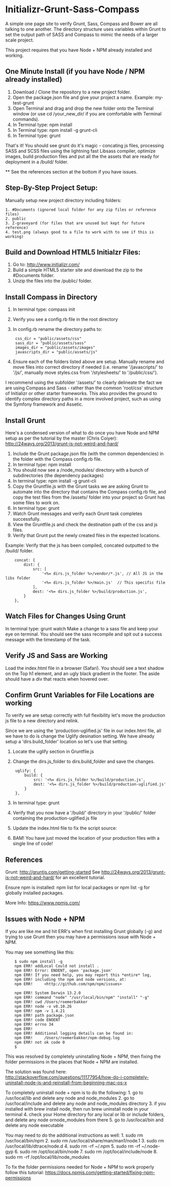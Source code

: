 # Initializr-Grunt-Sass-Compass
A simple one page site to verify Grunt, Sass, Compass and Bower are all talking to one another. The directory structure uses variables within Grunt to set the output path of SASS and Compass to mimic the needs of a larger scale project.

This project requires that you have Node + NPM already installed and working. 

One Minute Install (if you have Node / NPM already installed)
------------

1. Download / Clone the repository to a new project folder.
2. Open the package.json file and give your project a name. Example: my-test-grunt
3. Open Terminal and drag and drop the new folder onto the Terminal window (or use cd /your_new_dir/ if you are comfortable with Terminal commands).
4. In Terminal type: npm install
5. In Terminal type: npm install -g grunt-cli
6. In Terminal type: grunt

That's it! You should see grunt do it's magic - concating js files, processing SASS and SCSS files using the lightning fast Libsass compiler, optimize images, build production files and put all the the assets that are ready for deployment in a /build/ folder. 

** See the references section at the bottom if you have issues.


Step-By-Step Project Setup:
------------

Manually setup new project directory including folders:

	1. #Documents (ignored local folder for any zip files or reference files)
	2. public 
	3. Z-graveyard (for files that are unused but kept for future reference)
	4. test.png (always good to a file to work with to see if this is working)


Build and Download HTML5 Initialzr Files:
------------

1. Go to: http://www.initializr.com/
2. Build a simple HTML5 starter site and download the zip to the #Documents folder.
3. Unzip the files into the /public/ folder.

Install Compass in Directory
-------------

1. In terminal type: compass init
2. Verify you see a config.rb file in the root directory
3. In config.rb rename the directory paths to:
	
        css_dir = "public/assets/css"
    	sass_dir = "public/assets/sass"
    	images_dir = "public/assets/images"
    	javascripts_dir = "public/assets/js"

4. Ensure each of the folders listed above are setup. Manually rename and move files into correct directory if needed (i.e. rename '/javascripts/' to '/js/', manually move styles.css from '/stylesheets/' to '/public/css/'). 

I recommend using the subfolder '/assets/' to clearly delineate the fact we are using Compass and Sass - rather than the common 'root/css' structure of Initializr or other starter frameworks. This also provides the ground to identify complex directory paths in a more involved project, such as using the Symfony framework and Assetic.

Install Grunt
-------------

Here's a condensed version of what to do once you have Node and NPM setup as per the tutorial by the master (Chris Coiyer): http://24ways.org/2013/grunt-is-not-weird-and-hard/

1. Include the Grunt package.json file (with the common dependencies) in the folder with the Compass config.rb file.
2. In terminal type: npm install
3. You should now see a /node_modules/ directory with a bunch of subdirectories (the dependency packages)
4. In terminal type: npm install -g grunt-cli
5. Copy the Gruntfile.js with the Grunt tasks we are asking Grunt to automate into the directory that contains the Compass config.rb file, and copy the test files from the /assets/ folder into your project so Grunt has some files to work on.
6. In terminal type: grunt
7. Watch Grunt messages and verify each Grunt task completes successfully.
8. View the Gruntfile.js and check the destination path of the css and js files.
9. Verify that Grunt put the newly created files in the expected locations. 

Example: Verify that the js has been compiled, concated outputted to the /build/ folder.
	
        concat: {   
            dist: {
                src: [
                    '<%= dirs.js_folder %>/vendor/*.js', // All JS in the libs folder
                    '<%= dirs.js_folder %>/main.js'  // This specific file
                ],
                dest: '<%= dirs.js_folder %>/build/production.js',
            }
        },

Watch Files for Changes Using Grunt
-------------

In terminal type: grunt watch
Make a change to a sass file and keep your eye on terminal. You should see the sass recompile and spit out a success message with the timestamp of the task. 

Verify JS and Sass are Working
-------------

Load the index.html file in a browser (Safari).
You should see a text shadow on the Top h1 element, and an ugly black gradient in the footer. 
The aside should have a div that reacts when hovered over.

Confirm Grunt Variables for File Locations are working
-------------

To verify we are setup correctly with full flexibility let's move the production js file to a new directory and relink. 

Since we are using the 'production-uglified.js' file in our index.html file, all we have to do is change the Uglify desination setting. We have already setup a 'dirs.build_folder' location so let's use that setting. 

1. Locate the uglify section in Gruntfile.js
2. Change the dirs.js_folder to dirs.build_folder and save the changes.

		uglify: {
            build: {
                src: '<%= dirs.js_folder %>/build/production.js',
                dest: '<%= dirs.js_folder %>/build/production-uglified.js'
            }
        },
3. In terminal type: grunt
4. Verify that you now have a '/build/' directory in your '/public/' folder containing the production-uglified.js file
5. Update the index.html file to fix the script source: <script src="build/production-uglified.js"></script>
6. BAM! You have just moved the location of your production files with a single line of code!

References
-------------

Grunt: http://gruntjs.com/getting-started
See http://24ways.org/2013/grunt-is-not-weird-and-hard/ for an excellent tutorial. 

Ensure npm is installed:
        npm list
    for local packages or 
        npm list -g 
    for globally installed packages.

More Info: https://www.npmjs.com/


Issues with Node + NPM
----------------

If you are like me and hit ERR's when first installing Grunt globally (-g) and trying to use Grunt then you may have a permissions issue with Node + NPM. 

You may see something like this:

        $ sudo npm install -g
        npm ERR! addLocal Could not install .
        npm ERR! Error: ENOENT, open 'package.json'
        npm ERR! If you need help, you may report this *entire* log,
        npm ERR! including the npm and node versions, at:
        npm ERR!     <http://github.com/npm/npm/issues>

        npm ERR! System Darwin 13.2.0
        npm ERR! command "node" "/usr/local/bin/npm" "install" "-g"
        npm ERR! cwd /Users/roemerbakker
        npm ERR! node -v v0.10.26
        npm ERR! npm -v 1.4.21
        npm ERR! path package.json
        npm ERR! code ENOENT
        npm ERR! errno 34
        npm ERR! 
        npm ERR! Additional logging details can be found in:
        npm ERR!     /Users/roemerbakker/npm-debug.log
        npm ERR! not ok code 0
        $ 

This was resolved by completely uninstalling Node + NPM, then fixing the folder permissions in the places that Node + NPM are installed. 

The solution was found here: http://stackoverflow.com/questions/11177954/how-do-i-completely-uninstall-node-js-and-reinstall-from-beginning-mac-os-x

To completely uninstall node + npm is to do the following:
    1.  go to /usr/local/lib and delete any node and node_modules
    2.  go to /usr/local/include and delete any node and node_modules directory
    3.  if you installed with brew install node, then run brew uninstall node in your terminal
    4.  check your Home directory for any local or lib or include folders, and delete any node ornode_modules from there
    5.  go to /usr/local/bin and delete any node executable

You may need to do the additional instructions as well:
    1.  sudo rm /usr/local/bin/npm
    2.  sudo rm /usr/local/share/man/man1/node.1
    3.  sudo rm /usr/local/lib/dtrace/node.d
    4.  sudo rm -rf ~/.npm
    5.  sudo rm -rf ~/.node-gyp
    6.  sudo rm /opt/local/bin/node
    7.  sudo rm /opt/local/include/node
    8.  sudo rm -rf /opt/local/lib/node_modules

To fix the folder permissions needed for Node + NPM to work properly follow this tutorial: https://docs.npmjs.com/getting-started/fixing-npm-permissions


